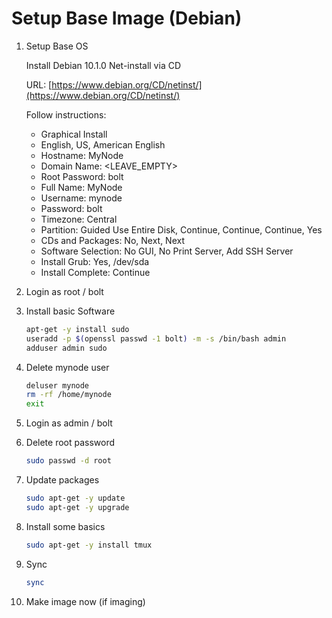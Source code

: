 # Setup Base Image (Debian)

1. Setup Base OS

   Install Debian 10.1.0 Net-install via CD

   URL: [https://www.debian.org/CD/netinst/](https://www.debian.org/CD/netinst/)

   Follow instructions:

     - Graphical Install
     - English, US, American English
     - Hostname: MyNode
     - Domain Name: <LEAVE_EMPTY>
     - Root Password: bolt
     - Full Name: MyNode
     - Username: mynode
     - Password: bolt
     - Timezone: Central
     - Partition: Guided Use Entire Disk, Continue, Continue, Continue, Yes
     - CDs and Packages: No, Next, Next
     - Software Selection: No GUI, No Print Server, Add SSH Server
     - Install Grub: Yes, /dev/sda
     - Install Complete: Continue

2. Login as root / bolt

3. Install basic Software

   ```sh
   apt-get -y install sudo
   useradd -p $(openssl passwd -1 bolt) -m -s /bin/bash admin
   adduser admin sudo
   ```

4. Delete mynode user

   ```sh
   deluser mynode
   rm -rf /home/mynode
   exit
   ```

5. Login as admin / bolt

6. Delete root password

   ```sh
   sudo passwd -d root
   ```

7. Update packages

   ```sh
   sudo apt-get -y update
   sudo apt-get -y upgrade
   ```

8. Install some basics

   ```sh
   sudo apt-get -y install tmux
   ```

9. Sync

   ```sh
   sync
   ```

10. Make image now (if imaging)
